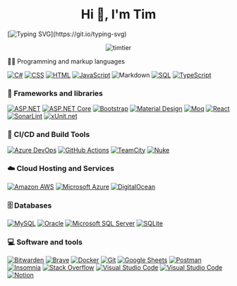 <h1 align="center">Hi 👋, I'm Tim</h1>

[![Typing SVG](https://readme-typing-svg.herokuapp.com?size=25&duration=3000&color=FFC728&center=true&multiline=true&width=1000&lines=Trying+out+new+technologies+or+having+fun+in+my+free+time!)](https://git.io/typing-svg)


<p align="center"> <img src="https://komarev.com/ghpvc/?username=timtier&label=Profile%20views&color=0e75b6&style=for-the-badge" alt="timtier" /></p>

👨‍💻 Programming and markup languages

<p>
    <a href="https://github.com/search?q=user%3ATimtier+language%3Acsharp"><img alt="C#" src="https://custom-icon-badges.herokuapp.com/badge/C%23-68217A.svg?logo=cs2&logoColor=white"></a>
   <a href="https://github.com/search?q=user%3ATimtier+language%3Acss"><img alt="CSS" src="https://img.shields.io/badge/CSS-1572B6.svg?logo=css3&logoColor=white"></a>
    <a href="https://github.com/search?q=user%3ATimtier+language%3Ahtml"><img alt="HTML" src="https://img.shields.io/badge/HTML-E34F26.svg?logo=html5&logoColor=white"></a>
    <a href="https://github.com/search?q=user%3ATimtier+language%3Ajavascript"><img alt="JavaScript" src="https://img.shields.io/badge/JavaScript-F7DF1E.svg?logo=javascript&logoColor=black"></a>
    <img alt="Markdown" src="https://img.shields.io/badge/Markdown-000000.svg?logo=markdown&logoColor=white"></a>
    <a href="https://github.com/search?q=user%3ATimtier+language%3Asql"><img alt="SQL" src="https://custom-icon-badges.herokuapp.com/badge/SQL-025E8C.svg?logo=database&logoColor=white"></a>
    <a href="https://github.com/search?q=user%3ATimtier+language%3AtypeScript"><img alt="TypeScript" src="https://img.shields.io/badge/TypeScript-007ACC.svg?logo=typescript&logoColor=white"></a>
</p>

### 🧰 Frameworks and libraries

<p>
    <a href="#"><img alt="ASP.NET" src="https://img.shields.io/badge/ASP.NET-68217A.svg?logo=dotnet&logoColor=white"></a>
    <a href="#"><img alt="ASP.NET Core" src="https://img.shields.io/badge/ASP.NET%20Core-68217A.svg?logo=dotnet&logoColor=white"></a>
<!--  Commenting out until I've used it more ;-)    <a href="#"><img alt="Blazor" src="https://img.shields.io/badge/Blazor-68217A.svg?logo=dotnet&logoColor=white"></a> -->
    <a href="#"><img alt="Bootstrap" src="https://img.shields.io/badge/Bootstrap-7952B3.svg?logo=bootstrap&logoColor=white"></a>
    <a href="#"><img alt="Material Design" src="https://img.shields.io/badge/Material%20Design-0081CB.svg?logo=material-design&logoColor=white"></a>
    <a href="#"><img alt="Moq" src="https://img.shields.io/badge/-Moq-lightgreen?logo=moq&logoColor=white"></a>   
    <a href="#"><img alt="React" src="https://img.shields.io/badge/React-20232a.svg?logo=react&logoColor=%2361DAFB"></a>
    <a href="#"><img alt="SonarLint" src="https://img.shields.io/badge/-SonarLint-CB2029?logo=sonarlint&logoColor=white"></a>   
    <a href="#"><img alt="xUnit.net" src="https://img.shields.io/badge/-xUnit.net-CB2029?logo=testinglibrary&logoColor=white"></a>   
</p>

### 🚀 CI/CD and Build Tools

<a href="#"><img alt="Azure DevOps" src="https://img.shields.io/badge/Azure%20DevOps-0179d4.svg?logo=teamcity&logoColor=white"></a>
<a href="#"><img alt="GitHub Actions" src="https://img.shields.io/badge/GitHub%20Actions-2671E5.svg?logo=github%20actions&logoColor=white"></a>
<a href="#"><img alt="TeamCity" src="https://img.shields.io/badge/TeamCity-0eb2eb.svg?logo=teamcity&logoColor=white"></a>
<a href="#"><img alt="Nuke" src="https://img.shields.io/badge/Nuke-eeb451.svg?logo=nuke&logoColor=white"></a>

### ☁️ Cloud Hosting and Services 

<a href="#"><img alt="Amazon AWS" src="https://img.shields.io/badge/Amazon%20AWS-ff9801.svg?logo=amazonaws&logoColor=white"></a>
<a href="#"><img alt="Microsoft Azure" src="https://img.shields.io/badge/Microsoft%20Azure-0088d7.svg?logo=microsoftazure&logoColor=white"></a>
<a href="#"><img alt="DigitalOcean" src="https://img.shields.io/badge/DigitalOcean-0181ff.svg?logo=digitalocean&logoColor=white"></a>

### 🗄️ Databases 

<p>
    <a href="#"><img alt="MySQL" src="https://img.shields.io/badge/MySQL-00f.svg?logo=mysql&logoColor=white"></a>
    <a href="#"><img alt="Oracle" src ="https://img.shields.io/badge/Oracle-F00000.svg?logo=oracle&logoColor=white"></a>
    <a href="#"><img alt="Microsoft SQL Server" src ="https://img.shields.io/badge/Microsoft%20SQL%20Server-316192.svg?logo=microsoftsqlserver&logoColor=white"></a>
    <a href="#"><img alt="SQLite" src ="https://img.shields.io/badge/SQLite-07405e.svg?logo=sqlite&logoColor=white"></a>
</p>

### 💻 Software and tools

<p>
    <a href="#"><img alt="Bitwarden" src="https://img.shields.io/badge/-Bitwarden-175DDC?logo=bitwarden&logoColor=white"></a>
    <a href="#"><img alt="Brave" src="https://img.shields.io/badge/-Brave-FB542B?logo=brave&logoColor=white"></a>
    <a href="#"><img alt="Docker" src="https://img.shields.io/badge/Docker-2496ed?logo=docker&logoColor=white"></a>
    <a href="#"><img alt="Git" src="https://img.shields.io/badge/Git-F05033.svg?logo=git&logoColor=white"></a>
    <a href="#"><img alt="Google Sheets" src="https://img.shields.io/badge/Google%20Sheets-34A853.svg?logo=google%20sheets&logoColor=white"></a>
    <a href="#"><img alt="Postman" src="https://img.shields.io/badge/Postman-FF6C37?logo=postman&logoColor=white"></a>
    <a href="#"><img alt="Insomnia" src="https://img.shields.io/badge/Insomnia-675ac1?logo=insomnia&logoColor=white"></a>
    <a href="#"><img alt="Stack Overflow" src="https://img.shields.io/badge/-Stack%20Overflow-FE7A16?logo=stack-overflow&logoColor=white"></a>
    <a href="#"><img alt="Visual Studio Code" src="https://img.shields.io/badge/Visual%20Studio%20Code-0078d7.svg?logo=visual-studio-code&logoColor=white"></a>
      <a href="#"><img alt="Visual Studio Code" src="https://img.shields.io/badge/Visual%20Studio-bd8cf2.svg?logo=visual-studio&logoColor=white"></a>
    <a href="#"><img alt="Notion" src="https://img.shields.io/badge/Notion-010101.svg?logo=notion&logoColor=white"></a>
</p>
